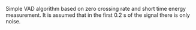 Simple VAD algorithm based on zero crossing rate and short time energy measurement. It is assumed that in the first 0.2 s of the signal there is only noise.
